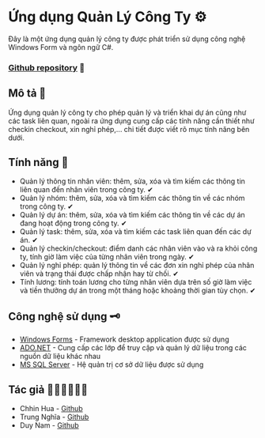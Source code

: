 # Ứng dụng Quản Lý Công Ty ⚙  

Đây là một ứng dụng quản lý công ty được phát triển sử dụng công nghệ Windows Form và ngôn ngữ C#.

### [Github repository](https://github.com/chhinhua/company-management-project) 🔗

## Mô tả 📜

Ứng dụng quản lý công ty cho phép quản lý và triển khai dự án cũng như các task liên quan, ngoài ra ứng dụng cung cấp các tính năng cần thiết như checkin checkout, xin nghỉ phép,... chi tiết được viết rõ mục tính năng bên dưới.
   
## Tính năng 🎯

- Quản lý thông tin nhân viên: thêm, sửa, xóa và tìm kiếm các thông tin liên quan đến nhân viên trong công ty. ✔
- Quản lý nhóm: thêm, sửa, xóa và tìm kiếm các thông tin về các nhóm trong công ty. ✔
- Quản lý dự án: thêm, sửa, xóa và tìm kiếm các thông tin về các dự án đang hoạt động trong công ty. ✔
- Quản lý task: thêm, sửa, xóa và tìm kiếm các task liên quan đến các dự án. ✔
- Quản lý checkin/checkout: điểm danh các nhân viên vào và ra khỏi công ty, tính giờ làm việc của từng nhân viên trong ngày. ✔
- Quản lý nghỉ phép: quản lý thông tin về các đơn xin nghỉ phép của nhân viên và trạng thái được chấp nhận hay từ chối. ✔
- Tính lương: tính toán lương cho từng nhân viên dựa trên số giờ làm việc và tiền thưởng dự án trong một tháng hoặc khoảng thời gian tùy chọn. ✔

## Công nghệ sử dụng 🗝

- [Windows Forms](https://learn.microsoft.com/en-us/dotnet/desktop/winforms/?view=netdesktop-7.0&viewFallbackFrom=netdesktop-5.0) - Framework desktop application được sử dụng
- [ADO.NET](https://learn.microsoft.com/en-us/dotnet/framework/data/adonet/) - Cung cấp các lớp để truy cập và quản lý dữ liệu trong các nguồn dữ liệu khác nhau
- [MS SQL Server](https://www.microsoft.com/en-us/sql-server/) - Hệ quản trị cơ sở dữ liệu được sử dụng

## Tác giả 👱‍♂️👱‍♂️👱‍♂️

- Chhin Hua - [Github](https://github.com/chhinhua)
- Trung Nghĩa - [Github](https://github.com/TrungNghia232)
- Duy Nam - [Github](https://github.com/duynam3320)

   
